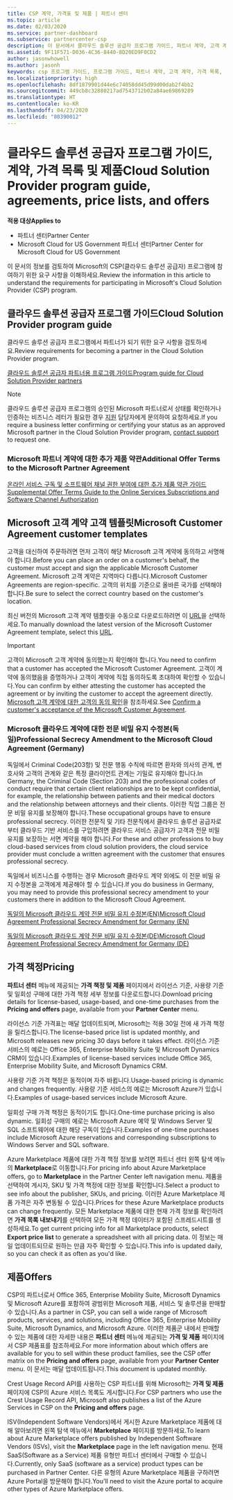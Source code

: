 ```yaml
---
title: CSP 계약, 가격표 및 제품 | 파트너 센터
ms.topic: article
ms.date: 02/03/2020
ms.service: partner-dashboard
ms.subservice: partnercenter-csp
description: 이 문서에서 클라우드 솔루션 공급자 프로그램 가이드, 파트너 계약, 고객 계약, 가격 목록 및 제품 링크에 대한 링크를 찾습니다.
ms.assetid: 9F11F571-D036-4C36-8440-8D20ED9F0CD2
author: jasonwhowell
ms.author: jasonh
keywords: csp 프로그램 가이드, 프로그램 가이드, 파트너 계약, 고객 계약, 가격 목록, 제품
ms.localizationpriority: high
ms.openlocfilehash: 8df1879901d44e6c74058dd45d99d00dab2f4bb2
ms.sourcegitcommit: 449cb8c32880217ad7543712b02a84ae69869289
ms.translationtype: HT
ms.contentlocale: ko-KR
ms.lasthandoff: 04/23/2020
ms.locfileid: "80390012"
---
```

# <a name="cloud-solution-provider-program-guide-agreements-price-lists-and-offers"></a><span data-ttu-id="1af86-104">클라우드 솔루션 공급자 프로그램 가이드, 계약, 가격 목록 및 제품</span><span class="sxs-lookup"><span data-stu-id="1af86-104">Cloud Solution Provider program guide, agreements, price lists, and offers</span></span>

<span data-ttu-id="1af86-105">**적용 대상**</span><span class="sxs-lookup"><span data-stu-id="1af86-105">**Applies to**</span></span>

-  <span data-ttu-id="1af86-106">파트너 센터</span><span class="sxs-lookup"><span data-stu-id="1af86-106">Partner Center</span></span>
-  <span data-ttu-id="1af86-107">Microsoft Cloud for US Government 파트너 센터</span><span class="sxs-lookup"><span data-stu-id="1af86-107">Partner Center for Microsoft Cloud for US Government</span></span>


<span data-ttu-id="1af86-108">이 문서의 정보를 검토하여 Microsoft의 CSP(클라우드 솔루션 공급자) 프로그램에 참여하기 위한 요구 사항을 이해하세요.</span><span class="sxs-lookup"><span data-stu-id="1af86-108">Review the information in this article to understand the requirements for participating in Microsoft's Cloud Solution Provider (CSP) program.</span></span>

## <a name="cloud-solution-provider-program-guide"></a><span data-ttu-id="1af86-109">클라우드 솔루션 공급자 프로그램 가이드</span><span class="sxs-lookup"><span data-stu-id="1af86-109">Cloud Solution Provider program guide</span></span>

<span data-ttu-id="1af86-110">클라우드 솔루션 공급자 프로그램에서 파트너가 되기 위한 요구 사항을 검토하세요.</span><span class="sxs-lookup"><span data-stu-id="1af86-110">Review requirements for becoming a partner in the Cloud Solution Provider program.</span></span>

[<span data-ttu-id="1af86-111">클라우드 솔루션 공급자 파트너용 프로그램 가이드</span><span class="sxs-lookup"><span data-stu-id="1af86-111">Program guide for Cloud Solution Provider partners</span></span>](https://go.microsoft.com/fwlink/p/?LinkId=617100)

>[!Note]
><span data-ttu-id="1af86-112">클라우드 솔루션 공급자 프로그램의 승인된 Microsoft 파트너로서 상태를 확인하거나 인증하는 비즈니스 레터가 필요한 경우 [지원](https://partner.microsoft.com/pcv/servicerequests/create) 담당자에게 문의하여 요청하세요.</span><span class="sxs-lookup"><span data-stu-id="1af86-112">If you require a business letter confirming or certifying your status as an approved Microsoft partner in the Cloud Solution Provider program, [contact support](https://partner.microsoft.com/pcv/servicerequests/create) to request one.</span></span>

### <a name="additional-offer-terms-to-the-microsoft-partner-agreement"></a><span data-ttu-id="1af86-113">Microsoft 파트너 계약에 대한 추가 제품 약관</span><span class="sxs-lookup"><span data-stu-id="1af86-113">Additional Offer Terms to the Microsoft Partner Agreement</span></span>

[<span data-ttu-id="1af86-114">온라인 서비스 구독 및 소프트웨어 채널 권한 부여에 대한 추가 제품 약관 가이드</span><span class="sxs-lookup"><span data-stu-id="1af86-114">Supplemental Offer Terms Guide to the Online Services Subscriptions and Software Channel Authorization</span></span>](https://query.prod.cms.rt.microsoft.com/cms/api/am/binary/RE3NOo7)

## <a name="microsoft-customer-agreement-customer-templates"></a><span data-ttu-id="1af86-115">Microsoft 고객 계약 고객 템플릿</span><span class="sxs-lookup"><span data-stu-id="1af86-115">Microsoft Customer Agreement customer templates</span></span>

<span data-ttu-id="1af86-116">고객을 대신하여 주문하려면 먼저 고객이 해당 Microsoft 고객 계약에 동의하고 서명해야 합니다.</span><span class="sxs-lookup"><span data-stu-id="1af86-116">Before you can place an order on a customer's behalf, the customer must accept and sign the applicable Microsoft Customer Agreement.</span></span> <span data-ttu-id="1af86-117">Microsoft 고객 계약은 지역마다 다릅니다.</span><span class="sxs-lookup"><span data-stu-id="1af86-117">Microsoft Customer Agreements are region-specific.</span></span> <span data-ttu-id="1af86-118">고객의 위치를 기준으로 올바른 국가를 선택해야 합니다.</span><span class="sxs-lookup"><span data-stu-id="1af86-118">Be sure to select the correct country based on the customer's location.</span></span>

<span data-ttu-id="1af86-119">최신 버전의 Microsoft 고객 계약 템플릿을 수동으로 다운로드하려면 이 [URL](https://aka.ms/customeragreement)을 선택하세요.</span><span class="sxs-lookup"><span data-stu-id="1af86-119">To manually download the latest version of the Microsoft Customer Agreement template, select this [URL](https://aka.ms/customeragreement).</span></span>

>[!IMPORTANT]
><span data-ttu-id="1af86-120">고객이 Microsoft 고객 계약에 동의했는지 확인해야 합니다.</span><span class="sxs-lookup"><span data-stu-id="1af86-120">You need to confirm that a customer has accepted the Microsoft Customer Agreement.</span></span> <span data-ttu-id="1af86-121">고객이 계약에 동의했음을 증명하거나 고객이 계약에 직접 동의하도록 초대하여 확인할 수 있습니다.</span><span class="sxs-lookup"><span data-stu-id="1af86-121">You can confirm by either attesting the customer has accepted the agreement or by inviting the customer to accept the agreement directly.</span></span> <span data-ttu-id="1af86-122">[Microsoft 고객 계약에 대한 고객의 동의 확인](confirm-customer-agreement.md)을 참조하세요.</span><span class="sxs-lookup"><span data-stu-id="1af86-122">See [Confirm a customer's acceptance of the Microsoft Customer Agreement](confirm-customer-agreement.md).</span></span>

### <a name="professional-secrecy-amendment-to-the-microsoft-cloud-agreement-germany"></a><span data-ttu-id="1af86-123">Microsoft 클라우드 계약에 대한 전문 비밀 유지 수정본(독일)</span><span class="sxs-lookup"><span data-stu-id="1af86-123">Professional Secrecy Amendment to the Microsoft Cloud Agreement (Germany)</span></span>

<span data-ttu-id="1af86-124">독일에서 Criminal Code(203항) 및 전문 행동 수칙에 따르면 환자와 의사의 관계, 변호사와 고객의 관계와 같은 특정 클라이언트 관계는 기밀로 유지해야 합니다.</span><span class="sxs-lookup"><span data-stu-id="1af86-124">In Germany, the Criminal Code (Section 203) and the professional codes of conduct require that certain client relationships are to be kept confidential, for example, the relationship between patients and their medical doctors and the relationship between attorneys and their clients.</span></span> <span data-ttu-id="1af86-125">이러한 직업 그룹은 전문 비밀 유지를 보장해야 합니다.</span><span class="sxs-lookup"><span data-stu-id="1af86-125">These occupational groups have to ensure professional secrecy.</span></span> <span data-ttu-id="1af86-126">이러한 전문직 및 기타 전문직에서 클라우드 솔루션 공급자로부터 클라우드 기반 서비스를 구입하려면 클라우드 서비스 공급자가 고객과 전문 비밀 유지를 보장하는 서면 계약을 해야 합니다.</span><span class="sxs-lookup"><span data-stu-id="1af86-126">For these and other professions to buy cloud-based services from cloud solution providers, the cloud service provider must conclude a written agreement with the customer that ensures professional secrecy.</span></span>

<span data-ttu-id="1af86-127">독일에서 비즈니스를 수행하는 경우 Microsoft 클라우드 계약 외에도 이 전문 비밀 유지 수정본을 고객에게 제공해야 할 수 있습니다.</span><span class="sxs-lookup"><span data-stu-id="1af86-127">If you do business in Germany, you may need to provide this professional secrecy amendment to your customers there in addition to the Microsoft Cloud Agreement.</span></span>

[<span data-ttu-id="1af86-128">독일의 Microsoft 클라우드 계약 전문 비밀 유지 수정본(EN)</span><span class="sxs-lookup"><span data-stu-id="1af86-128">Microsoft Cloud Agreement Professional Secrecy Amendment for Germany (EN)</span></span>](https://go.microsoft.com/fwlink/?linkid=2030827&clcid=0x409)

[<span data-ttu-id="1af86-129">독일의 Microsoft 클라우드 계약 전문 비밀 유지 수정본(DE)</span><span class="sxs-lookup"><span data-stu-id="1af86-129">Microsoft Cloud Agreement Professional Secrecy Amendment for Germany (DE)</span></span>](https://go.microsoft.com/fwlink/?linkid=2030827&clcid=0x407)

## <a name="pricing"></a><span data-ttu-id="1af86-130">가격 책정</span><span class="sxs-lookup"><span data-stu-id="1af86-130">Pricing</span></span>

<span data-ttu-id="1af86-131">**파트너 센터** 메뉴에 제공되는 **가격 책정 및 제품** 페이지에서 라이선스 기준, 사용량 기준 및 일회성 구매에 대한 가격 책정 세부 정보를 다운로드합니다.</span><span class="sxs-lookup"><span data-stu-id="1af86-131">Download pricing details for license-based, usage-based, and one-time purchases from the **Pricing and offers** page, available from your **Partner Center** menu.</span></span>

<span data-ttu-id="1af86-132">라이선스 기준 가격표는 매달 업데이트되며, Microsoft는 적용 30일 전에 새 가격 책정을 릴리스합니다.</span><span class="sxs-lookup"><span data-stu-id="1af86-132">The license-based price list is updated monthly, and Microsoft releases new pricing 30 days before it takes effect.</span></span> <span data-ttu-id="1af86-133">라이선스 기준 서비스의 예로는 Office 365, Enterprise Mobility Suite 및 Microsoft Dynamics CRM이 있습니다.</span><span class="sxs-lookup"><span data-stu-id="1af86-133">Examples of license-based services include Office 365, Enterprise Mobility Suite, and Microsoft Dynamics CRM.</span></span> 

<span data-ttu-id="1af86-134">사용량 기준 가격 책정은 동적이며 자주 바뀝니다.</span><span class="sxs-lookup"><span data-stu-id="1af86-134">Usage-based pricing is dynamic and changes frequently.</span></span> <span data-ttu-id="1af86-135">사용량 기준 서비스의 예로는 Microsoft Azure가 있습니다.</span><span class="sxs-lookup"><span data-stu-id="1af86-135">Examples of usage-based services include Microsoft Azure.</span></span>

<span data-ttu-id="1af86-136">일회성 구매 가격 책정은 동적이기도 합니다.</span><span class="sxs-lookup"><span data-stu-id="1af86-136">One-time purchase pricing is also dynamic.</span></span> <span data-ttu-id="1af86-137">일회성 구매의 예로는 Microsoft Azure 예약 및 Windows Server 및 SQL 소프트웨어에 대한 해당 구독이 있습니다.</span><span class="sxs-lookup"><span data-stu-id="1af86-137">Examples of one-time purchases include Microsoft Azure reservations and corresponding subscriptions to Windows Server and SQL software.</span></span>

<span data-ttu-id="1af86-138">Azure Marketplace 제품에 대한 가격 책정 정보를 보려면 파트너 센터 왼쪽 탐색 메뉴의 **Marketplace**로 이동합니다.</span><span class="sxs-lookup"><span data-stu-id="1af86-138">For pricing info about Azure Marketplace offers, go to **Marketplace** in the Partner Center left navigation menu.</span></span> <span data-ttu-id="1af86-139">제품을 선택하여 게시자, SKU 및 가격 책정에 대한 정보를 확인합니다.</span><span class="sxs-lookup"><span data-stu-id="1af86-139">Select a product to see info about the publisher, SKUs, and pricing.</span></span> <span data-ttu-id="1af86-140">이러한 Azure Marketplace 제품 가격은 자주 변동될 수 있습니다.</span><span class="sxs-lookup"><span data-stu-id="1af86-140">Prices for these Azure Marketplace products can change frequently.</span></span> <span data-ttu-id="1af86-141">모든 Marketplace 제품에 대한 현재 가격 정보를 확인하려면 **가격 목록 내보내기**를 선택하여 모든 가격 책정 데이터가 포함된 스프레드시트를 생성하세요.</span><span class="sxs-lookup"><span data-stu-id="1af86-141">To get current pricing info for all Marketplace products, select **Export price list** to generate a spreadsheet with all pricing data.</span></span> <span data-ttu-id="1af86-142">이 정보는 매일 업데이트되므로 원하는 만큼 자주 확인할 수 있습니다.</span><span class="sxs-lookup"><span data-stu-id="1af86-142">This info is updated daily, so you can check it as often as you'd like.</span></span>

## <a name="offers"></a><span data-ttu-id="1af86-143">제품</span><span class="sxs-lookup"><span data-stu-id="1af86-143">Offers</span></span>

<span data-ttu-id="1af86-144">CSP의 파트너로서 Office 365, Enterprise Mobility Suite, Microsoft Dynamics 및 Microsoft Azure를 포함하여 광범위한 Microsoft 제품, 서비스 및 솔루션을 판매할 수 있습니다.</span><span class="sxs-lookup"><span data-stu-id="1af86-144">As a partner in CSP, you can sell a wide range of Microsoft products, services, and solutions, including Office 365, Enterprise Mobility Suite, Microsoft Dynamics, and Microsoft Azure.</span></span> <span data-ttu-id="1af86-145">이러한 제품군 내에서 판매할 수 있는 제품에 대한 자세한 내용은 **파트너 센터** 메뉴에 제공되는 **가격 및 제품** 페이지에서 CSP 제품표를 참조하세요.</span><span class="sxs-lookup"><span data-stu-id="1af86-145">For more information about which offers are available for you to sell within these product families, see the CSP offer matrix on the **Pricing and offers** page, available from your **Partner Center** menu.</span></span> <span data-ttu-id="1af86-146">이 문서는 매달 업데이트됩니다.</span><span class="sxs-lookup"><span data-stu-id="1af86-146">This document is updated monthly.</span></span>

<span data-ttu-id="1af86-147">Crest Usage Record API를 사용하는 CSP 파트너를 위해 Microsoft는 **가격 및 제품** 페이지에 CSP의 Azure 서비스 목록도 게시합니다.</span><span class="sxs-lookup"><span data-stu-id="1af86-147">For CSP partners who use the Crest Usage Record API, Microsoft also publishes a list of the Azure Services in CSP on the **Pricing and offers** page.</span></span>

<span data-ttu-id="1af86-148">ISV(Independent Software Vendors)에서 게시한 Azure Marketplace 제품에 대해 알아보려면 왼쪽 탐색 메뉴에서 **Marketplace** 페이지를 방문하세요.</span><span class="sxs-lookup"><span data-stu-id="1af86-148">To learn about Azure Marketplace offers published by Independent Software Vendors  (ISVs), visit the **Marketplace** page in the left navigation menu.</span></span> <span data-ttu-id="1af86-149">현재 SaaS(Software as a Service) 제품 유형만 파트너 센터에서 구매할 수 있습니다.</span><span class="sxs-lookup"><span data-stu-id="1af86-149">Currently, only SaaS (software as a service) product types can be purchased in Partner Center.</span></span> <span data-ttu-id="1af86-150">다른 유형의 Azure Marketplace 제품을 구하려면 Azure Portal을 방문해야 합니다.</span><span class="sxs-lookup"><span data-stu-id="1af86-150">You'll need to visit the Azure portal to acquire other types of Azure Marketplace offers.</span></span>
